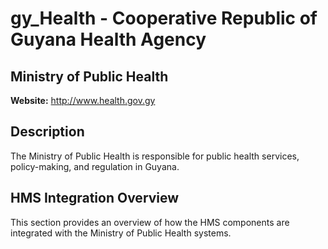 # gy_Health - Cooperative Republic of Guyana Health Agency

## Ministry of Public Health

**Website:** http://www.health.gov.gy

## Description

The Ministry of Public Health is responsible for public health services, policy-making, and regulation in Guyana.

## HMS Integration Overview

This section provides an overview of how the HMS components are integrated with the Ministry of Public Health systems.
